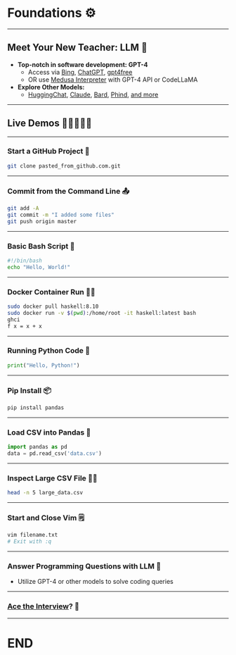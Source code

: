 # Foundations ⚙

---

## Meet Your New Teacher: LLM 🤖
- **Top-notch in software development: GPT-4**
  - Access via [Bing](https://www.bing.com/search?q=Bing+AI&showconv=1&FORM=hpcodx), [ChatGPT](https://chat.openai.com/), [gpt4free](https://github.com/xtekky/gpt4free) 
  - OR use [Medusa Interpreter](https://github.com/Medusa-ML/Interpreter) with GPT-4 API or CodeLLaMA
- **Explore Other Models:**
  - [HuggingChat](https://huggingface.co/chat/), [Claude](https://claude.ai/chats), [Bard](https://bard.google.com/chat), [Phind](https://www.phind.com/), [and more](https://chat.lmsys.org/?arena)

---

## Live Demos 🙋‍♂️🙋‍♀️🙋

---

### Start a GitHub Project 🏁
```bash
git clone pasted_from_github.com.git 
```

---

### Commit from the Command Line 📤
```bash
git add -A
git commit -m "I added some files"
git push origin master
```

---

### Basic Bash Script 📜
```bash
#!/bin/bash
echo "Hello, World!"
```

---

### Docker Container Run 🏃‍♂️
```bash
sudo docker pull haskell:8.10
sudo docker run -v $(pwd):/home/root -it haskell:latest bash
ghci
f x = x + x
```

---

### Running Python Code 🐍
```python
print("Hello, Python!")
```

---

### Pip Install 📦
```bash
pip install pandas
```

---

### Load CSV into Pandas 🐼
```python
import pandas as pd
data = pd.read_csv('data.csv')
```

---

### Inspect Large CSV File 🕵️‍♂️
```bash
head -n 5 large_data.csv
```

---

### Start and Close Vim 🗒️
```bash
vim filename.txt
# Exit with :q
```

---

### Answer Programming Questions with LLM 💬
- Utilize GPT-4 or other models to solve coding queries

---

### [Ace the Interview](./interviews/)? 💼

---

# END
